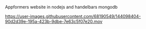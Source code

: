 Appformers website in nodejs and handelbars mongodb


https://user-images.githubusercontent.com/68190549/144098404-90d2d39e-195a-423b-9dbe-7e63c5f07e20.mov

